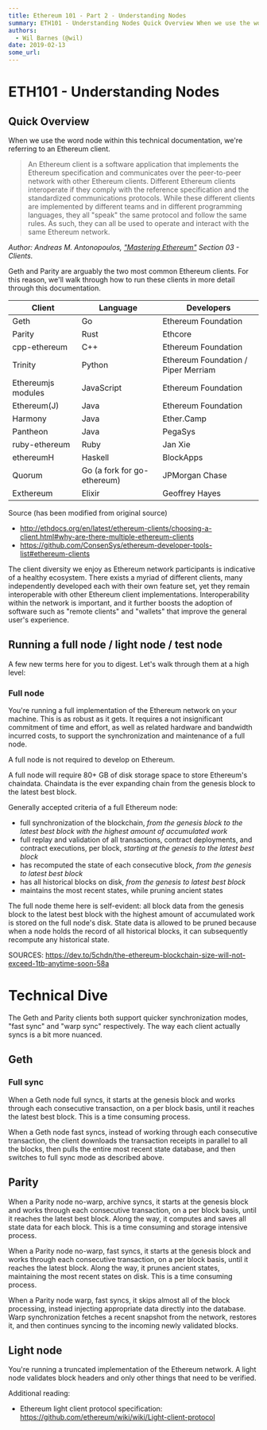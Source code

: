 ```yaml
---
title: Ethereum 101 - Part 2 - Understanding Nodes
summary: ETH101 - Understanding Nodes Quick Overview When we use the word node within this technical documentation, were referring to an Ethereum client. An Ethereum client is a software application that implements the Ethereum specification and communicates over the peer-to-peer network with other Ethereum clients. Different Ethereum clients interoperate if they comply with the reference specification and the standardized communications protocols. While these different clients are implemented by differe
authors:
  - Wil Barnes (@wil)
date: 2019-02-13
some_url: 
---
```


# ETH101 - Understanding Nodes
## Quick Overview

When we use the word node within this technical documentation, we're referring to an Ethereum client. 

> An Ethereum client is a software application that implements the Ethereum specification and communicates over the peer-to-peer network with other Ethereum clients. Different Ethereum clients interoperate if they comply with the reference specification and the standardized communications protocols. While these different clients are implemented by different teams and in different programming languages, they all "speak" the same protocol and follow the same rules. As such, they can all be used to operate and interact with the same Ethereum network.

*Author: Andreas M. Antonopoulos, ["Mastering Ethereum"](https://github.com/ethereumbook/ethereumbook) Section 03 - Clients.*


Geth and Parity are arguably the two most common Ethereum clients. For this reason, we'll walk through how to run these clients in more detail through this documentation. 

| Client  | Language   |  Developers |
|---|---|---|
|  Geth | Go   | Ethereum Foundation  |
| Parity  | Rust   | Ethcore  |
|cpp-ethereum | C++ | Ethereum Foundation |
| Trinity | Python | Ethereum Foundation / Piper Merriam |
| Ethereumjs modules | JavaScript | Ethereum Foundation |
| Ethereum(J) | Java | Ethereum Foundation |
| Harmony | Java | Ether.Camp |
| Pantheon | Java | PegaSys |
| ruby-ethereum | Ruby | Jan Xie |
| ethereumH | Haskell | BlockApps |
| Quorum | Go (a fork for go-ethereum) | JPMorgan Chase |
| Exthereum | Elixir | Geoffrey Hayes |

Source (has been modified from original source)
* http://ethdocs.org/en/latest/ethereum-clients/choosing-a-client.html#why-are-there-multiple-ethereum-clients 
* https://github.com/ConsenSys/ethereum-developer-tools-list#ethereum-clients

The client diversity we enjoy as Ethereum network participants is indicative of a healthy ecosystem. There exists a myriad of different clients, many independently developed each with their own feature set, yet they remain interoperable with other Ethereum client implementations. Interoperability within the network is important, and it further boosts the adoption of software such as "remote clients" and "wallets" that improve the general user's experience. 


## Running a full node / light node / test node

A few new terms here for you to digest. Let's walk through them at a high level: 

### Full node 

You're running a full implementation of the Ethereum network on your machine. This is as robust as it gets. It requires a not insignificant commitment of time and effort, as well as related hardware and bandwidth incurred costs, to support the synchronization and maintenance of a full node. 

A full node is not required to develop on Ethereum.

A full node will require 80+ GB of disk storage space to store Ethereum's chaindata. Chaindata is the ever expanding chain from the genesis block to the latest best block. 

Generally accepted criteria of a full Ethereum node: 
* full synchronization of the blockchain, *from the genesis block to the latest best block with the highest amount of accumulated work* 
* full replay and validation of all transactions, contract deployments, and contract executions, per block, *starting at the genesis to the latest best block*
* has recomputed the state of each consecutive block, *from the genesis to latest best block*
* has all historical blocks on disk, *from the genesis to latest best block*
* maintains the most recent states, while pruning ancient states

The full node theme here is self-evident: all block data from the genesis block to the latest best block with the highest amount of accumulated work is stored on the full node's disk. State data is allowed to be pruned because when a node holds the record of all historical blocks, it can subsequently recompute any historical state. 

SOURCES: https://dev.to/5chdn/the-ethereum-blockchain-size-will-not-exceed-1tb-anytime-soon-58a

# Technical Dive 

The Geth and Parity clients both support quicker synchronization modes, "fast sync" and "warp sync" respectively. The way each client actually syncs is a bit more nuanced. 

## Geth
### Full sync
When a Geth node full syncs, it starts at the genesis block and works through each consecutive transaction, on a per block basis, until it reaches the latest best block. This is a time consuming process. 



When a Geth node fast syncs, instead of working through each consecutive transaction, the client downloads the transaction receipts in parallel to all the blocks, then pulls the entire most recent state database, and then switches to full sync mode as described above. 

## Parity
When a Parity node no-warp, archive syncs, it starts at the genesis block and works through each consecutive transaction, on a per block basis, until it reaches the latest best block. Along the way, it computes and saves all state data for each block. This is a time consuming and storage intensive process. 

When a Parity node no-warp, fast syncs, it starts at the genesis block and works through each consecutive transaction, on a per block basis, until it reaches the latest block. Along the way, it prunes ancient states, maintaining the most recent states on disk. This is a time consuming process. 

When a Parity node warp, fast syncs, it skips almost all of the block processing, instead injecting appropriate data directly into the database. Warp synchronization fetches a recent snapshot from the network, restores it, and then continues syncing to the incoming newly validated blocks. 

## Light node 

You're running a truncated implementation of the Ethereum network. A light node validates block headers and only other things that need to be verified. 

Additional reading: 
* Ethereum light client protocol specification: https://github.com/ethereum/wiki/wiki/Light-client-protocol

